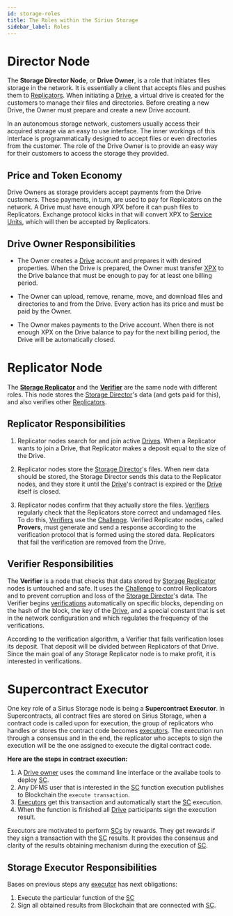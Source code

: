 ```yaml
---
id: storage-roles
title: The Roles within the Sirius Storage 
sidebar_label: Roles
---
```


# Director Node 

The **Storage Director Node**, or **Drive Owner**, is a role that initiates files storage in the network. It is essentially a client that accepts files and pushes them to [Replicators](#replicator-responsibilities). When initiating a [Drive](built_in_features/drive.md), a virtual drive is created for the customers to manage their files and directories. Before creating a new Drive, the Owner must prepare and create a new Drive account.

In an autonomous storage network, customers usually access their acquired storage via an easy to use interface. The inner workings of this interface is programmatically designed to accept files or even directories from the customer. The role of the Drive Owner is to provide an easy way for their customers to access the storage they provided.

## Price and Token Economy

Drive Owners as storage providers accept payments from the Drive customers. These payments, in turn, are used to pay for Replicators on the network. A Drive must have enough XPX before it can push files to Replicators. Exchange protocol kicks in that will convert XPX to [Service Units](economy.md#sirius-internal-digial-assets-sdas), which will then be accepted by Replicators.

## Drive Owner Responsibilities

* The Owner creates a [Drive](built_in_features/drive.md) account and prepares it with desired properties. When the Drive is prepared, the Owner must transfer [XPX](economy.md#sirius-platform-native-token--xpx) to the Drive balance that must be enough to pay for at least one billing period.

* The Owner can upload, remove, rename, move, and download files and directories to and from the Drive. Every action has its price and must be paid by the Owner.

* The Owner makes payments to the Drive account. When there is not enough XPX on the Drive balance to pay for the next billing period, the Drive will be automatically closed.


# Replicator Node

The **[Storage Replicator](#replicator-responsibilities)** and the **[Verifier](#verifier-responsibilities)** are the same node with different roles. This node stores the [Storage Director](#director-node)'s data (and gets paid for this), and also verifies other [Replicators](#replicator-responsibilities).

## Replicator Responsibilities

1. Replicator nodes search for and join active [Drives](built_in_features/drive.md). When a Replicator wants to join a Drive, that Replicator makes a deposit equal to the size of the Drive.

2. Replicator nodes store the [Storage Director](#director-node)'s files. When new data should be stored, the Storage Director sends this data to the Replicator nodes, and they store it until the [Drive](built_in_features/drive.md)'s contract is expired or the [Drive](built_in_features/drive.md) itself is closed.

3. Replicator nodes confirm that they actually store the files. [Verifiers](#verifier-responsibilities) regularly check that the Replicators store correct and undamaged files. To do this, [Verifiers](#verifier-responsibilities) use the [Challenge](challenge.md). Verified Replicator nodes, called **Provers**, must generate and send a response according to the verification protocol that is formed using the stored data. Replicators that fail the verification are removed from the Drive.

## Verifier Responsibilities

The **Verifier** is a node that checks that data stored by [Storage Replicator](#replicator-responsibilities) nodes is untouched and safe. It uses the [Challenge](challenge.md) to control Replicators and to prevent corruption and loss of the [Storage Director](#director-node)'s data. The Verifier begins [verifications](verification.md) automatically on specific blocks, depending on the hash of the block, the key of the [Drive](built_in_features/drive.md), and a special constant that is set in the network configuration and which regulates the frequency of the verifications.

According to the verification algorithm, a Verifier that fails verification loses its deposit. That deposit will be divided between Replicators of that Drive. Since the main goal of any Storage Replicator node is to make profit, it is interested in verifications.


# Supercontract Executor

One key role of a Sirius Storage node is being a **Supercontract Executor**. In Supercontracts, all contract files are stored on Sirius Storage, when a contract code is called upon for execution, the group of replicators who handles or stores the contract code becomes [executors](#supercontract-executor). The execution run through a consensus and in the end, the replicator who accepts to sign the execution will be the one assigned to execute the digital contract code.

**Here are the steps in contract execution:**

1. A [Drive owner](#director-node) uses the command line interface or the availabe tools to deploy [SC](built_in_features/supercontract.md).
2. Any DFMS user that is interested in the [SC](built_in_features/supercontract.md) function execution publishes to Blockchain the `execute transaction`.
3. [Executors](#supercontract-executor) get this transaction and automatically start the [SC](built_in_features/supercontract.md) execution.
4. When the function is finished all [Drive](built_in_features/drive.md) participants sign the execution result.

Executors are motivated to perform [SCs](built_in_features/supercontract.md) by rewards. They get rewards if they sign a transaction with the [SC](built_in_features/supercontract.md) results. It provides the consensus and clarity of the results obtaining mechanism during the execution of [SC](built_in_features/supercontract.md).

## Storage Executor Responsibilities

Bases on previous steps any [executor](#supercontract-executor) has next obligations:

1. Execute the particular function of the [SC](built_in_features/supercontract.md)
2. Sign all obtained results from Blockchain that are connected with [SC](built_in_features/supercontract.md).
